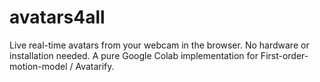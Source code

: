 # avatars4all
Live real-time avatars from your webcam in the browser. No hardware or installation needed. A pure Google Colab implementation for First-order-motion-model / Avatarify.
